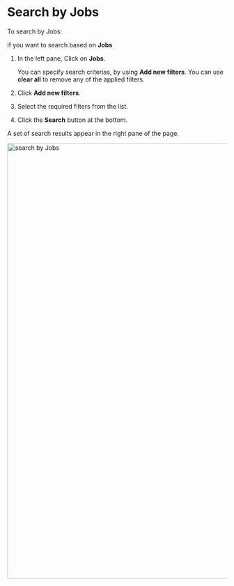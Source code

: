 # Search by Jobs

To search by Jobs:

if you want to search based on **Jobs**

1. In the left pane, Click on **Jobs**.  

    You can specify search criterias, by using **Add new filters**. You can use **clear all** to remove any of the applied filters. 

1. Click **Add new filters**. 
1. Select the required filters from the list.
1. Click the **Search** button at the bottom. 

A set of search results appear in the right pane of the page. 

<img src="../images/search-by-jobs.png" alt="search by Jobs" width="1000" height="1000"/>